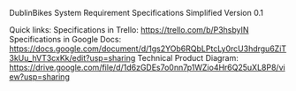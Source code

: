 DublinBikes
System Requirement Specifications
Simplified Version 0.1

Quick links:
Specifications in Trello: https://trello.com/b/P3hsbyIN
Specifications in Google Docs: https://docs.google.com/document/d/1gs2YOb6RQbLPtcLy0rcU3hdrgu6ZiT3kUu_hVT3cxKk/edit?usp=sharing
Technical Product Diagram: https://drive.google.com/file/d/1d6zGDEs7o0nn7p1WZio4Hr6Q25uXL8P8/view?usp=sharing
